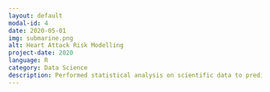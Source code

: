 ```yaml
---
layout: default
modal-id: 4
date: 2020-05-01
img: submarine.png
alt: Heart Attack Risk Modelling
project-date: 2020
language: R
category: Data Science
description: Performed statistical analysis on scientific data to predict the effect of Creatine Kinase levels on heart attack risk. Fit a generalised linear model on provided data using R. Assessed the model quality and determined it was a good fit with CK being a good predictor of heart attack. Used the model to predict that 75% of patients would likely suffer a heart attack with CK levels of 126.14 IU/L or above. Visualised the model in R studio, highlighting the 75th percentile in line with our predictions
---
```

